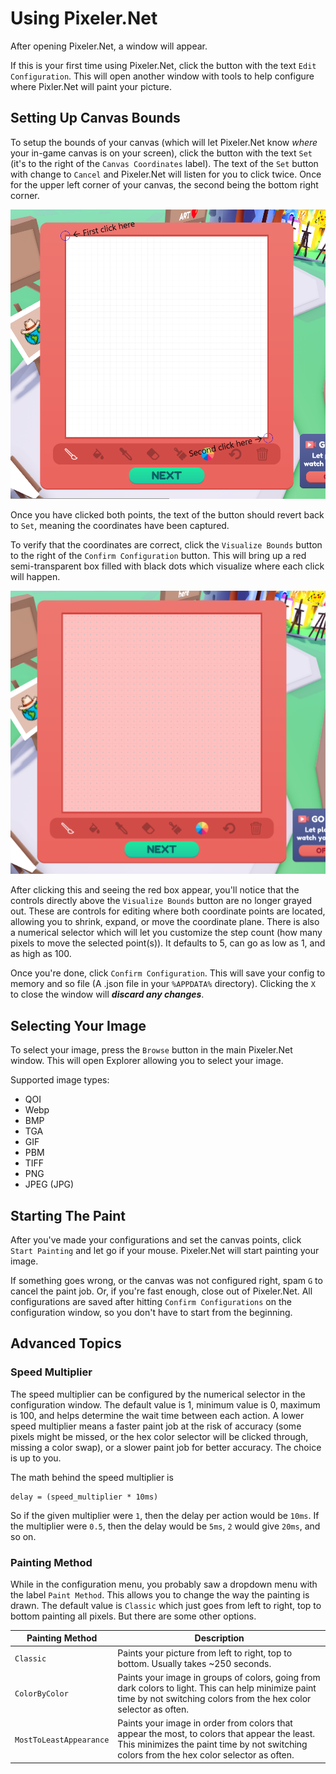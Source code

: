 # Using Pixeler.Net

After opening Pixeler.Net, a window will appear.

If this is your first time using Pixeler.Net, click the button with
the text `Edit Configuration`. This will open another window with tools
to help configure where Pixler.Net will paint your picture.

## Setting Up Canvas Bounds

To setup the bounds of your canvas (which will let Pixeler.Net know *where* your
in-game canvas is on your screen), click the button with the text `Set` (it's to the
right of the `Canvas Coordinates` label). The text of the `Set` button with change
to `Cancel` and Pixeler.Net will listen for you to click twice. Once for the upper left
corner of your canvas, the second being the bottom right corner.

![Where to click](click-points.png)

Once you have clicked both points, the text of the button should revert back to `Set`, meaning the coordinates have been captured.

To verify that the coordinates are correct, click the `Visualize Bounds` button to the right of the `Confirm Configuration` button. This will bring up a red semi-transparent box filled with black dots which visualize where each click will happen.

![Bounds visualizer example](bounds-visualizer.png)

After clicking this and seeing the red box appear, you'll notice that the controls
directly above the `Visualize Bounds` button are no longer grayed out. These are
controls for editing where both coordinate points are located, allowing you to shrink, expand, or move the coordinate plane. There is also a numerical selector which will let you customize the step count (how many pixels to move the selected point(s)). It defaults to 5, can go as low as 1, and as high as 100.

Once you're done, click `Confirm Configuration`. This will save your config to memory and so file (A .json file in your `%APPDATA%` directory). Clicking the `X` to close
the window will ***discard any changes***.

## Selecting Your Image

To select your image, press the `Browse` button in the main Pixeler.Net window.
This will open Explorer allowing you to select your image.

Supported image types:
 - QOI
 - Webp
 - BMP
 - TGA
 - GIF
 - PBM
 - TIFF
 - PNG
 - JPEG (JPG)

## Starting The Paint

After you've made your configurations and set the canvas points, click `Start Painting`
and let go if your mouse. Pixeler.Net will start painting your image.

If something goes wrong, or the canvas was not configured right, spam `G` to cancel the paint job. Or, if you're fast enough, close out of Pixeler.Net. All configurations are saved after hitting `Confirm Configurations` on the configuration window, so you don't have to start from the beginning.


## Advanced Topics

### Speed Multiplier

The speed multiplier can be configured by the numerical selector in the configuration
window. The default value is 1, minimum value is 0, maximum is 100, and helps determine the wait time between each action.
A lower speed multiplier means a faster paint job at the risk of accuracy (some pixels might be missed, or the hex color selector will be clicked through, missing a color swap), or a slower paint job for better accuracy. The choice is up to you.

The math behind the speed multiplier is

```
delay = (speed_multiplier * 10ms)
```

So if the given multiplier were `1`, then the delay per action would be `10ms`.
If the multiplier were `0.5`, then the delay would be `5ms`, `2` would give `20ms`, and so on.

### Painting Method

While in the configuration menu, you probably saw a dropdown menu with the label `Paint Method`. This allows you to change the way the painting is drawn.
The default value is `Classic` which just goes from left to right, top to bottom painting all pixels. But there are some other options.

| Painting Method  | Description |
| ------------- | ------------- |
| `Classic` | Paints your picture from left to right, top to bottom. Usually takes ~250 seconds. |
| `ColorByColor` | Paints your image in groups of colors, going from dark colors to light. This can help minimize paint time by not switching colors from the hex color selector as often. |
| `MostToLeastAppearance` | Paints your image in order from colors that appear the most, to colors that appear the least. This minimizes the paint time by not switching colors from the hex color selector as often. |